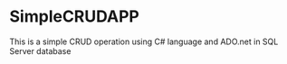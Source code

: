 # SimpleCRUDAPP
This is a simple CRUD operation using C# language and ADO.net in SQL Server database
